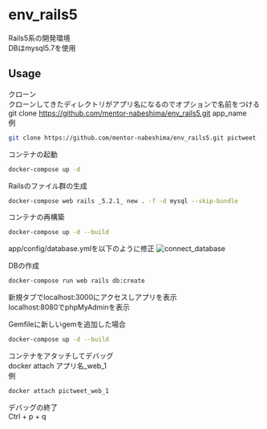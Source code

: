# env_rails5
Rails5系の開発環境  
DBはmysql5.7を使用

## Usage
クローン  
クローンしてきたディレクトリがアプリ名になるのでオプションで名前をつける  
git clone https://github.com/mentor-nabeshima/env_rails5.git app_name  
例
```bash
git clone https://github.com/mentor-nabeshima/env_rails5.git pictweet
```

コンテナの起動
```bash
docker-compose up -d
```

Railsのファイル群の生成
```bash
docker-compose web rails _5.2.1_ new . -f -d mysql --skip-bundle
```

コンテナの再構築
```bash
docker-compose up -d --build
```

app/config/database.ymlを以下のように修正
![connect_database](https://user-images.githubusercontent.com/61768993/96358975-2326e080-1148-11eb-9092-e380ebdf78c2.png)

DBの作成
```bash
docker-compose run web rails db:create
```

新規タブでlocalhost:3000にアクセスしアプリを表示  
localhost:8080でphpMyAdminを表示

Gemfileに新しいgemを追加した場合
```bash
docker-compose up -d --build
```

コンテナをアタッチしてデバッグ  
docker attach アプリ名_web_1  
例 
```bash
docker attach pictweet_web_1
```

デバッグの終了  
Ctrl + p + q
